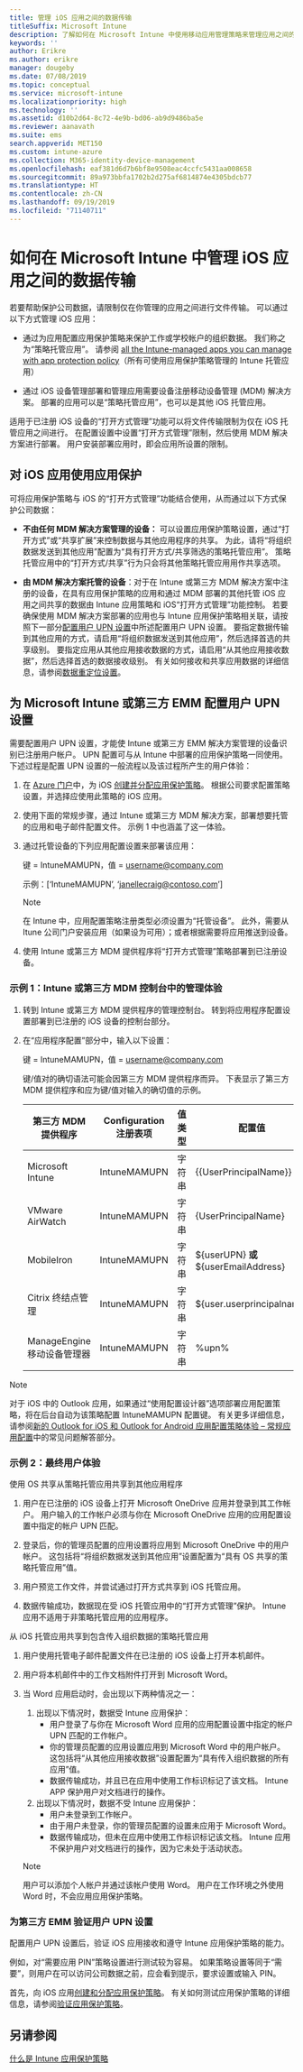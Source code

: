 ```yaml
---
title: 管理 iOS 应用之间的数据传输
titleSuffix: Microsoft Intune
description: 了解如何在 Microsoft Intune 中使用移动应用管理策略来管理应用之间的数据传输。
keywords: ''
author: Erikre
ms.author: erikre
manager: dougeby
ms.date: 07/08/2019
ms.topic: conceptual
ms.service: microsoft-intune
ms.localizationpriority: high
ms.technology: ''
ms.assetid: d10b2d64-8c72-4e9b-bd06-ab9d9486ba5e
ms.reviewer: aanavath
ms.suite: ems
search.appverid: MET150
ms.custom: intune-azure
ms.collection: M365-identity-device-management
ms.openlocfilehash: eaf381d6d7b6bf8e9508eac4ccfc5431aa008658
ms.sourcegitcommit: 89a973bbfa1702b2d275af6814874e4305bdcb77
ms.translationtype: HT
ms.contentlocale: zh-CN
ms.lasthandoff: 09/19/2019
ms.locfileid: "71140711"
---
```

# <a name="how-to-manage-data-transfer-between-ios-apps-in-microsoft-intune"></a>如何在 Microsoft Intune 中管理 iOS 应用之间的数据传输

若要帮助保护公司数据，请限制仅在你管理的应用之间进行文件传输。 可以通过以下方式管理 iOS 应用：

- 通过为应用配置应用保护策略来保护工作或学校帐户的组织数据。 我们称之为“策略托管应用”。  请参阅 [all the Intune-managed apps you can manage with app protection policy](https://www.microsoft.com/cloud-platform/microsoft-intune-apps)（所有可使用应用保护策略管理的 Intune 托管应用）

- 通过 iOS 设备管理部署和管理应用需要设备注册移动设备管理 (MDM) 解决方案。 部署的应用可以是“策略托管应用”，也可以是其他 iOS 托管应用。

适用于已注册 iOS 设备的“打开方式管理”功能可以将文件传输限制为仅在 iOS 托管应用之间进行。 在配置设置中设置“打开方式管理”限制，然后使用 MDM 解决方案进行部署。  用户安装部署应用时，即会应用所设置的限制。

## <a name="use-app-protection-with-ios-apps"></a>对 iOS 应用使用应用保护
可将应用保护策略与 iOS 的“打开方式管理”功能结合使用，从而通过以下方式保护公司数据：

- **不由任何 MDM 解决方案管理的设备：** 可以设置应用保护策略设置，通过“打开方式”或“共享扩展”来控制数据与其他应用程序的共享。  为此，请将“将组织数据发送到其他应用”配置为“具有打开方式/共享筛选的策略托管应用”。  策略托管应用中的“打开方式/共享”行为只会将其他策略托管应用用作共享选项。 

- **由 MDM 解决方案托管的设备**：对于在 Intune 或第三方 MDM 解决方案中注册的设备，在具有应用保护策略的应用和通过 MDM 部署的其他托管 iOS 应用之间共享的数据由 Intune 应用策略和 iOS“打开方式管理”功能控制。 若要确保使用 MDM 解决方案部署的应用也与 Intune 应用保护策略相关联，请按照下一部分[配置用户 UPN 设置](data-transfer-between-apps-manage-ios.md#configure-user-upn-setting-for-microsoft-intune-or-third-party-emm)中所述配置用户 UPN 设置。 要指定数据传输到其他应用的方式，请启用“将组织数据发送到其他应用”，然后选择首选的共享级别。 要指定应用从其他应用接收数据的方式，请启用“从其他应用接收数据”，然后选择首选的数据接收级别。 有关如何接收和共享应用数据的详细信息，请参阅[数据重定位设置](app-protection-policy-settings-ios.md#data-protection)。

## <a name="configure-user-upn-setting-for-microsoft-intune-or-third-party-emm"></a>为 Microsoft Intune 或第三方 EMM 配置用户 UPN 设置
需要配置用户 UPN 设置，才能使 Intune 或第三方 EMM 解决方案管理的设备识别已注册用户帐户。 UPN 配置可与从 Intune 中部署的应用保护策略一同使用。 下述过程是配置 UPN 设置的一般流程以及该过程所产生的用户体验：

1. 在 [Azure 门户](https://portal.azure.com)中，为 iOS [创建并分配应用保护策略](app-protection-policies.md)。 根据公司要求配置策略设置，并选择应使用此策略的 iOS 应用。

2. 使用下面的常规步骤，通过 Intune 或第三方 MDM 解决方案，部署想要托管的应用和电子邮件配置文件。 示例 1 中也涵盖了这一体验。

3. 通过托管设备的下列应用配置设置来部署该应用：

      键 = IntuneMAMUPN，值 = <username@company.com>

      示例：[‘IntuneMAMUPN’, ‘janellecraig@contoso.com’]
      
     > [!NOTE]
     > 在 Intune 中，应用配置策略注册类型必须设置为“托管设备”。
     > 此外，需要从 Itune 公司门户安装应用（如果设为可用）；或者根据需要将应用推送到设备。 

4. 使用 Intune 或第三方 MDM 提供程序将“打开方式管理”策略部署到已注册设备。


### <a name="example-1-admin-experience-in-intune-or-third-party-mdm-console"></a>示例 1：Intune 或第三方 MDM 控制台中的管理体验

1. 转到 Intune 或第三方 MDM 提供程序的管理控制台。 转到将应用程序配置设置部署到已注册的 iOS 设备的控制台部分。

2. 在“应用程序配置”部分中，输入以下设置：

   键 = IntuneMAMUPN，值 = <username@company.com>

   键/值对的确切语法可能会因第三方 MDM 提供程序而异。 下表显示了第三方 MDM 提供程序和应为键/值对输入的确切值的示例。

   |第三方 MDM 提供程序| Configuration 注册表项 | 值类型 | 配置值|
   | ------- | ---- | ---- | ---- |
   |Microsoft Intune| IntuneMAMUPN | 字符串 | {{UserPrincipalName}}|
   |VMware AirWatch| IntuneMAMUPN | 字符串 | {UserPrincipalName}|
   |MobileIron | IntuneMAMUPN | 字符串 | ${userUPN} **或** ${userEmailAddress} |
   |Citrix 终结点管理 | IntuneMAMUPN | 字符串 | ${user.userprincipalname} |
   |ManageEngine 移动设备管理器 | IntuneMAMUPN | 字符串 | %upn% |

> [!NOTE]  
> 对于 iOS 中的 Outlook 应用，如果通过“使用配置设计器”选项部署应用配置策略，将在后台自动为该策略配置 IntuneMAMUPN 配置键。 有关更多详细信息，请参阅[新的 Outlook for iOS 和 Outlook for Android 应用配置策略体验 – 常规应用配置](https://techcommunity.microsoft.com/t5/Intune-Customer-Success/New-Outlook-for-iOS-and-Android-App-Configuration-Policy/ba-p/370481)中的常见问题解答部分。 


### <a name="example-2-end-user-experience"></a>示例 2：最终用户体验

使用 OS 共享从策略托管应用共享到其他应用程序

1. 用户在已注册的 iOS 设备上打开 Microsoft OneDrive 应用并登录到其工作帐户。  用户输入的工作帐户必须与你在 Microsoft OneDrive 应用的应用配置设置中指定的帐户 UPN 匹配。

2. 登录后，你的管理员配置的应用设置将应用到 Microsoft OneDrive 中的用户帐户。  这包括将“将组织数据发送到其他应用”设置配置为“具有 OS 共享的策略托管应用”值。

3. 用户预览工作文件，并尝试通过打开方式共享到 iOS 托管应用。  

4. 数据传输成功，数据现在受 iOS 托管应用中的“打开方式管理”保护。  Intune 应用不适用于非策略托管应用的应用程序。

从 iOS 托管应用共享到包含传入组织数据的策略托管应用

1. 用户使用托管电子邮件配置文件在已注册的 iOS 设备上打开本机邮件。  

1. 用户将本机邮件中的工作文档附件打开到 Microsoft Word。

1. 当 Word 应用启动时，会出现以下两种情况之一：
   1. 出现以下情况时，数据受 Intune 应用保护：
      - 用户登录了与你在 Microsoft Word 应用的应用配置设置中指定的帐户 UPN 匹配的工作帐户。 
      - 你的管理员配置的应用设置应用到 Microsoft Word 中的用户帐户。  这包括将“从其他应用接收数据”设置配置为“具有传入组织数据的所有应用”值。
      - 数据传输成功，并且已在应用中使用工作标识标记了该文档。  Intune APP 保护用户对文档进行的操作。
   1. 出现以下情况时，数据不受 Intune 应用保护：
      - 用户未登录到工作帐户。
      - 由于用户未登录，你的管理员配置的设置未应用于 Microsoft Word。
      - 数据传输成功，但未在应用中使用工作标识标记该文档。  Intune 应用不保护用户对文档进行的操作，因为它未处于活动状态。

    > [!NOTE]
    > 用户可以添加个人帐户并通过该帐户使用 Word。 用户在工作环境之外使用 Word 时，不会应用应用保护策略。 

### <a name="validate-user-upn-setting-for-third-party-emm"></a>为第三方 EMM 验证用户 UPN 设置

配置用户 UPN 设置后，验证 iOS 应用接收和遵守 Intune 应用保护策略的能力。

例如，对“需要应用 PIN”策略设置进行测试较为容易。 如果策略设置等同于“需要”，则用户在可以访问公司数据之前，应会看到提示，要求设置或输入 PIN。

首先，向 iOS 应用[创建和分配应用保护策略](app-protection-policies.md)。 有关如何测试应用保护策略的详细信息，请参阅[验证应用保护策略](app-protection-policies-validate.md)。


## <a name="see-also"></a>另请参阅
[什么是 Intune 应用保护策略](app-protection-policy.md)
